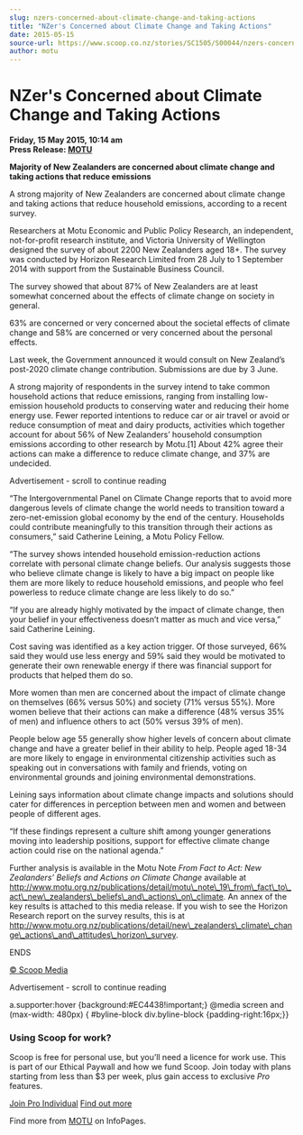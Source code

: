 ```yaml
---
slug: nzers-concerned-about-climate-change-and-taking-actions
title: "NZer's Concerned about Climate Change and Taking Actions"
date: 2015-05-15
source-url: https://www.scoop.co.nz/stories/SC1505/S00044/nzers-concerned-about-climate-change-and-taking-actions.htm
author: motu
---
```

NZer's Concerned about Climate Change and Taking Actions
========================================================

**Friday, 15 May 2015, 10:14 am**  
**Press Release: [MOTU](https://info.scoop.co.nz/MOTU)**

**Majority of New Zealanders are concerned about climate change and taking actions that reduce emissions**

A strong majority of New Zealanders are concerned about climate change and taking actions that reduce household emissions, according to a recent survey.

Researchers at Motu Economic and Public Policy Research, an independent, not-for-profit research institute, and Victoria University of Wellington designed the survey of about 2200 New Zealanders aged 18+. The survey was conducted by Horizon Research Limited from 28 July to 1 September 2014 with support from the Sustainable Business Council.

The survey showed that about 87% of New Zealanders are at least somewhat concerned about the effects of climate change on society in general.

63% are concerned or very concerned about the societal effects of climate change and 58% are concerned or very concerned about the personal effects.

Last week, the Government announced it would consult on New Zealand’s post-2020 climate change contribution. Submissions are due by 3 June.

A strong majority of respondents in the survey intend to take common household actions that reduce emissions, ranging from installing low-emission household products to conserving water and reducing their home energy use. Fewer reported intentions to reduce car or air travel or avoid or reduce consumption of meat and dairy products, activities which together account for about 56% of New Zealanders’ household consumption emissions according to other research by Motu.\[1\] About 42% agree their actions can make a difference to reduce climate change, and 37% are undecided.

Advertisement - scroll to continue reading





“The Intergovernmental Panel on Climate Change reports that to avoid more dangerous levels of climate change the world needs to transition toward a zero-net-emission global economy by the end of the century. Households could contribute meaningfully to this transition through their actions as consumers,” said Catherine Leining, a Motu Policy Fellow.

“The survey shows intended household emission-reduction actions correlate with personal climate change beliefs. Our analysis suggests those who believe climate change is likely to have a big impact on people like them are more likely to reduce household emissions, and people who feel powerless to reduce climate change are less likely to do so.”

“If you are already highly motivated by the impact of climate change, then your belief in your effectiveness doesn’t matter as much and vice versa,” said Catherine Leining.

Cost saving was identified as a key action trigger. Of those surveyed, 66% said they would use less energy and 59% said they would be motivated to generate their own renewable energy if there was financial support for products that helped them do so.

More women than men are concerned about the impact of climate change on themselves (66% versus 50%) and society (71% versus 55%). More women believe that their actions can make a difference (48% versus 35% of men) and influence others to act (50% versus 39% of men).

People below age 55 generally show higher levels of concern about climate change and have a greater belief in their ability to help. People aged 18-34 are more likely to engage in environmental citizenship activities such as speaking out in conversations with family and friends, voting on environmental grounds and joining environmental demonstrations.

Leining says information about climate change impacts and solutions should cater for differences in perception between men and women and between people of different ages.

“If these findings represent a culture shift among younger generations moving into leadership positions, support for effective climate change action could rise on the national agenda.”

Further analysis is available in the Motu Note _From Fact to Act: New Zealanders’ Beliefs and Actions on Climate Change_ available at http://www.motu.org.nz/publications/detail/motu\_note\_19\_from\_fact\_to\_act\_new\_zealanders\_beliefs\_and\_actions\_on\_climate. An annex of the key results is attached to this media release. If you wish to see the Horizon Research report on the survey results, this is at http://www.motu.org.nz/publications/detail/new\_zealanders\_climate\_change\_actions\_and\_attitudes\_horizon\_survey.

ENDS

  

[© Scoop Media](http://www.scoop.co.nz/about/terms.html)  

Advertisement - scroll to continue reading



a.supporter:hover {background:#EC4438!important;} @media screen and (max-width: 480px) { #byline-block div.byline-block {padding-right:16px;}}

### Using Scoop for work?

Scoop is free for personal use, but you’ll need a licence for work use. This is part of our Ethical Paywall and how we fund Scoop. Join today with plans starting from less than $3 per week, plus gain access to exclusive _Pro_ features.  
  
[Join Pro Individual](https://pro.scoop.co.nz/Individual/?from=ProIn24) [Find out more](https://pro.scoop.co.nz/using-scoop-for-work/?from=ProIn24)

Find more from [MOTU](https://info.scoop.co.nz/MOTU) on InfoPages.